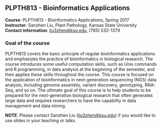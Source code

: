 ## PLPTH813 - Bioinformatics Applications
__Course__: PLPTH813 - Bioinformatics Applications, Spring 2017  
__Instructor__: Sanzhen Liu, Plant Pathology, Kansas State University  
__Contact information__: liu3zhen@ksu.edu, (785) 532-1379  


### Goal of the course
PLPTH813 covers the basic principle of regular bioinformatics applications and emphasizes the practice of bioinformatics in biological research. The course introduces some useful computation skills, such as Unix commands and R programming, in data analysis at the beginning of the semester, and then applies these skills throughout the course. This course is focused on the application of bioinformatics in next-generation sequencing (NGS) data analysis, including genome assembly, variant discovery, genotyping, RNA-Seq, and so on. The ultimate goal of this course is to help students to be prepared for the next-generation biological research that often generates large data and requires researchers to have the capability in data management and data mining.

__NOTE__: Please contact Sanzhen Liu (liu3zhen@ksu.edu) if you would like to use slides in your teaching or talks.
